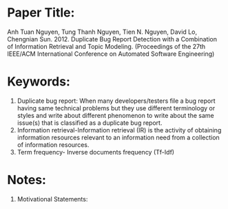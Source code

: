 # Paper Title:
Anh Tuan Nguyen, Tung Thanh Nguyen, Tien N. Nguyen, David Lo, Chengnian Sun. 2012. Duplicate Bug Report Detection with a Combination of Information Retrieval and Topic Modeling. (Proceedings of the 27th IEEE/ACM International Conference on Automated Software Engineering)

# Keywords:
1. Duplicate bug report: When many developers/testers file a bug report having same technical problems but they use different terminology or styles and write about different phenomenon to write about the same issue(s) that is classified as a duplicate bug report.
2. Information retrieval-Information retrieval (IR) is the activity of obtaining information resources relevant to an information need from a collection of information resources.
3. Term frequency- Inverse documents frequency (Tf-Idf)

# Notes:
1. Motivational Statements:
